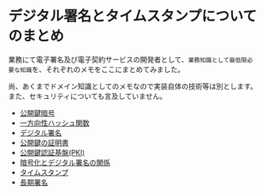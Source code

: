 # デジタル署名とタイムスタンプについてのまとめ

業務にて電子署名及び電子契約サービスの開発者として、`業務知識として最低限必要な知識`を、それぞれのメモをここにまとめてみました。

尚、あくまでドメイン知識としてのメモなので実装自体の技術等は別とします。
また、セキュリティについても言及していません。

- [公開鍵暗号](PublicKeyCryptography.md)
- [一方向性ハッシュ関数](OneWayHashFunction.md)
- [デジタル署名](DigitalSignature.md)
- [公開鍵の証明書](PublicKeyCertificate.md)
- [公開鍵認証基盤(PKI)](PublicKeyCryptographyInfrastructure.md)
- [暗号化とデジタル署名の関係](RelationshipBetweenEncryptionAndDigitalSignatures.md)
- [タイムスタンプ](TimeStamps.md)
- [長期署名](LongTermSignature.md)
